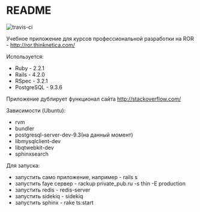 # README
![travis-ci](https://travis-ci.org/tonymadbrain/qna.svg?branch=master)

Учебное приложение для курсов профессиональной разработки на ROR - http://ror.thinknetica.com/

Используется:
* Ruby - 2.2.1
* Rails - 4.2.0
* RSpec - 3.2.1
* PostgreSQL - 9.3.6

Приложение дублирует функционал сайта http://stackoverflow.com/

Зависимости (Ubuntu):
* rvm
* bundler
* postgresql-server-dev-9.3(на данный момент) 
* libmysqlclient-dev 
* libqtwebkit-dev
* sphinxsearch

Для запуска:
* запустить само приложение, например - rails s
* запустить faye сервер - rackup private_pub.ru -s thin -E production
* запустить redis - redis-server
* запустить sidekiq - sidekiq
* запустить sphinx - rake ts:start
